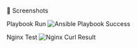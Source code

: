  📸 Screenshots

Playbook Run
![Ansible Playbook Success](screenshots/ansible-playbook-success.png)

Nginx Test
![Nginx Curl Result](screenshots/curl-nginx.png)
